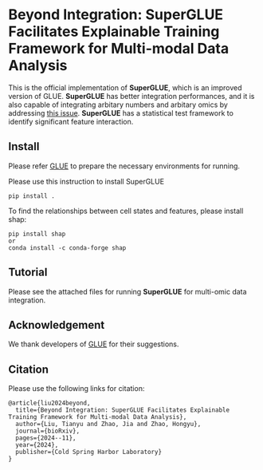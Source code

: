 # Beyond Integration: SuperGLUE Facilitates Explainable Training Framework for Multi-modal Data Analysis

This is the official implementation of **SuperGLUE**, which is an improved version of GLUE. **SuperGLUE** has better integration performances, and it is also capable of integrating arbitary numbers and arbitary omics by addressing [this issue](https://github.com/gao-lab/GLUE/pull/114). **SuperGLUE** has a statistical test framework to identify significant feature interaction.

## Install

Please refer [GLUE](https://github.com/gao-lab/GLUE) to prepare the necessary environments for running. 

Please use this instruction to install SuperGLUE

```
pip install .
```

To find the relationships between cell states and features, please install shap:

```
pip install shap
or
conda install -c conda-forge shap
```

## Tutorial

Please see the attached files for running **SuperGLUE** for multi-omic data integration.

## Acknowledgement

We thank developers of [GLUE](https://github.com/gao-lab/GLUE) for their suggestions.

## Citation

Please use the following links for citation:
```
@article{liu2024beyond,
  title={Beyond Integration: SuperGLUE Facilitates Explainable Training Framework for Multi-modal Data Analysis},
  author={Liu, Tianyu and Zhao, Jia and Zhao, Hongyu},
  journal={bioRxiv},
  pages={2024--11},
  year={2024},
  publisher={Cold Spring Harbor Laboratory}
}
```

